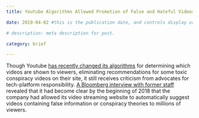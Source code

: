 ```yaml
---
title: Youtube Algorithms Allowed Promotion of False and Hateful Videos

date: 2019-04-02 #this is the publication date, and controls display order.

# description: meta description for post.

category: brief

---
```


Though Youtube [has recently changed its algorithms][link] for determining which videos are shown to viewers, eliminating recommendations for some toxic conspiracy videos on their site, it still receives criticism from advocates for tech-platform responsibility. [A Bloomberg interview with former staff][link2] revealed that it had become clear by the beginning of 2018 that the company had allowed its video streaming website to automatically suggest videos containing false information or conspiracy theories to millions of viewers. 

[link]: https://www.ibtimes.com/youtube-algorithm-change-2019-conspiracy-theory-videos-will-no-longer-be-recommended-2756194
[link2]: https://www.bloomberg.com/news/features/2019-04-02/youtube-executives-ignored-warnings-letting-toxic-videos-run-rampant
